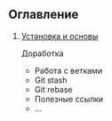 ## Оглавление
1. [Установка и основы](https://github.com/lekomtsev/documentations/blob/master/Git/installation/installation-and-basics.md)


    Доработка
    - Работа с ветками
    - Git stash 
    - Git rebase
    - Полезные ссылки 
    - ...